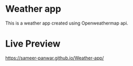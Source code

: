 # Weather app
This is a weather app created using Openweathermap api.

# Live Preview

https://sameer-panwar.github.io/Weather-app/